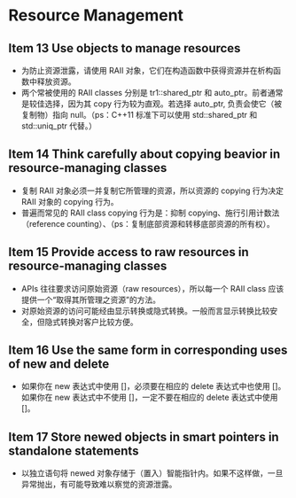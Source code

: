 # Resource Management

## Item 13 Use objects to manage resources

- 为防止资源泄露，请使用 RAII 对象，它们在构造函数中获得资源并在析构函数中释放资源。
- 两个常被使用的 RAII classes 分别是 tr1::shared_ptr 和 auto_ptr。前者通常是较佳选择，因为其 copy 行为较为直观。若选择 auto_ptr, 负责会使它（被复制物）指向 null。（ps：C++11 标准下可以使用 std::shared_ptr 和 std::uniq_ptr 代替。）

## Item 14 Think carefully about copying beavior in resource-managing classes

- 复制 RAII 对象必须一并复制它所管理的资源，所以资源的 copying 行为决定 RAII 对象的 copying 行为。
- 普遍而常见的 RAII class copying 行为是：抑制 copying、施行引用计数法（reference counting）、（ps：复制底部资源和转移底部资源的所有权）。

## Item 15 Provide access to raw resources in resource-managing classes

- APIs 往往要求访问原始资源（raw resources），所以每一个 RAII class 应该提供一个“取得其所管理之资源”的方法。
- 对原始资源的访问可能经由显示转换或隐式转换。一般而言显示转换比较安全，但隐式转换对客户比较方便。

## Item 16 Use the same form in corresponding uses of new and delete

- 如果你在 new 表达式中使用 []，必须要在相应的 delete 表达式中也使用 []。如果你在 new 表达式中不使用 []，一定不要在相应的 delete 表达式中使用 []。

## Item 17 Store newed objects in smart pointers in standalone statements

- 以独立语句将 newed 对象存储于（置入）智能指针内。如果不这样做，一旦异常抛出，有可能导致难以察觉的资源泄露。